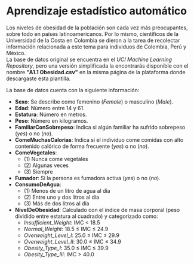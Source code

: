 # Aprendizaje estadístico automático

Los niveles de obesidad de la población son cada vez más preocupantes, sobre todo en países latinoamericanos. Por lo mismo, científicos de la Universidad de la Costa en Colombia se dieron a la tarea de recolectar información relacionada a este tema para individuos de Colombia, Perú y México.  
La base de datos original se encuentra en el *UCI Machine Learning Repository*, pero una versión simplificada la encontrarás disponible con el nombre **"A1.1 Obesidad.csv"** en la misma página de la plataforma donde descargaste esta plantilla.

La base de datos cuenta con la siguiente información:

- **Sexo**: Se describe como femenino (*Female*) o masculino (*Male*).
- **Edad**: Número entre 14 y 61.
- **Estatura**: Número en metros.
- **Peso**: Número en kilogramos.
- **FamiliarConSobrepeso**: Indica si algún familiar ha sufrido sobrepeso (*yes*) o no (*no*).
- **ComeMuchasCalorias**: Indica si el individuo come comidas con alto contenido calórico de forma frecuente (*yes*) o no (*no*).
- **ComeVegetales**:  
  - (1) Nunca come vegetales  
  - (2) Algunas veces  
  - (3) Siempre  
- **Fumador**: Si la persona es fumadora activa (*yes*) o no (*no*).
- **ConsumoDeAgua**:  
  - (1) Menos de un litro de agua al día  
  - (2) Entre uno y dos litros al día  
  - (3) Más de dos litros al día  
- **NivelDeObesidad**: Calculado con el índice de masa corporal (peso dividido entre estatura al cuadrado) y categorizado como:  
  - *Insufficient_Weight*: IMC < 18.5  
  - *Normal_Weight*: 18.5 ≤ IMC ≤ 24.9  
  - *Overweight_Level_I*: 25.0 ≤ IMC ≤ 29.9  
  - *Overweight_Level_II*: 30.0 ≤ IMC ≤ 34.9  
  - *Obesity_Type_I*: 35.0 ≤ IMC ≤ 39.9  
  - *Obesity_Type_III*: IMC > 40.0  
